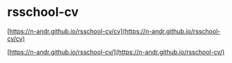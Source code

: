 # rsschool-cv
[https://n-andr.github.io/rsschool-cv/cv](https://n-andr.github.io/rsschool-cv/cv)

[https://n-andr.github.io/rsschool-cv/](https://n-andr.github.io/rsschool-cv/)
